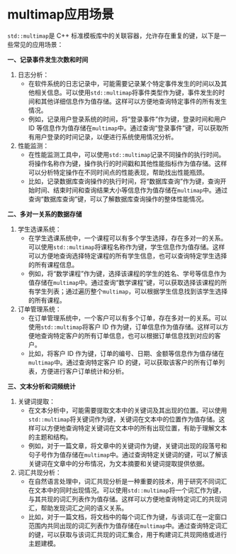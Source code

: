 # multimap应用场景

`std::multimap`是 C++ 标准模板库中的关联容器，允许存在重复的键，以下是一些常见的应用场景：

**一、记录事件发生次数和时间**

1. 日志分析：
   * 在软件系统的日志记录中，可能需要记录某个特定事件发生的时间以及其他相关信息。可以使用`std::multimap`将事件类型作为键，事件发生的时间和其他详细信息作为值存储。这样可以方便地查询特定事件的所有发生情况。
   * 例如，记录用户登录系统的时间，将“登录事件”作为键，登录时间和用户 ID 等信息作为值存储在`multimap`中。通过查询“登录事件”键，可以获取所有用户登录的时间记录，以便进行系统使用情况分析。
2. 性能监测：
   * 在性能监测工具中，可以使用`std::multimap`记录不同操作的执行时间。将操作名称作为键，操作执行的时间戳和其他性能指标作为值存储。这样可以分析特定操作在不同时间点的性能表现，帮助找出性能瓶颈。
   * 比如，记录数据库查询操作的执行时间，将“数据库查询”作为键，查询开始时间、结束时间和查询结果大小等信息作为值存储在`multimap`中。通过查询“数据库查询”键，可以了解数据库查询操作的整体性能情况。

**二、多对一关系的数据存储**

1. 学生选课系统：
   * 在学生选课系统中，一个课程可以有多个学生选择，存在多对一的关系。可以使用`std::multimap`将课程名称作为键，学生信息作为值存储。这样可以方便地查询选择特定课程的所有学生信息，也可以查询特定学生选择的所有课程信息。
   * 例如，将“数学课程”作为键，选择该课程的学生的姓名、学号等信息作为值存储在`multimap`中。通过查询“数学课程”键，可以获取选择该课程的所有学生列表；通过遍历整个`multimap`，可以根据学生信息找到该学生选择的所有课程。
2. 订单管理系统：
   * 在订单管理系统中，一个客户可以有多个订单，存在多对一的关系。可以使用`std::multimap`将客户 ID 作为键，订单信息作为值存储。这样可以方便地查询特定客户的所有订单信息，也可以根据订单信息找到对应的客户。
   * 比如，将客户 ID 作为键，订单的编号、日期、金额等信息作为值存储在`multimap`中。通过查询特定客户 ID 的键，可以获取该客户的所有订单列表，方便进行客户订单统计和分析。

**三、文本分析和词频统计**

1. 关键词提取：
   * 在文本分析中，可能需要提取文本中的关键词及其出现的位置。可以使用`std::multimap`将关键词作为键，关键词在文本中的位置作为值存储。这样可以方便地查询特定关键词在文本中的所有出现位置，有助于理解文本的主题和结构。
   * 例如，对于一篇文章，将文章中的关键词作为键，关键词出现的段落号和句子号作为值存储在`multimap`中。通过查询特定关键词的键，可以了解该关键词在文章中的分布情况，为文本摘要和关键词提取提供依据。
2. 词汇共现分析：
   * 在自然语言处理中，词汇共现分析是一种重要的技术，用于研究不同词汇在文本中的同时出现情况。可以使用`std::multimap`将一个词汇作为键，与其共现的词汇列表作为值存储。这样可以方便地查询特定词汇的共现词汇，帮助发现词汇之间的语义关系。
   * 比如，对于一篇文档，将文档中的每个词汇作为键，与该词汇在一定窗口范围内共同出现的词汇列表作为值存储在`multimap`中。通过查询特定词汇的键，可以获取与该词汇共现的词汇集合，用于构建词汇共现网络或进行主题建模。
